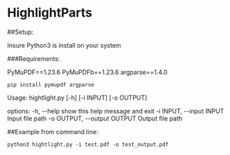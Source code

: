 # HighlightParts

##Setup:

Insure Python3 is install on your system

###Requirements:

PyMuPDF==1.23.6
PyMuPDFb==1.23.6
argparse==1.4.0

```
pip install pymupdf argparse
```

Usage: hightlight.py [-h] [-i INPUT] [-o OUTPUT]

options:
-h, --help show this help message and exit
-i INPUT, --input INPUT
Input file path
-o OUTPUT, --output OUTPUT
Output file path

##Example from command line:

```
python3 hightlight.py -i test.pdf -o test_output.pdf
```
